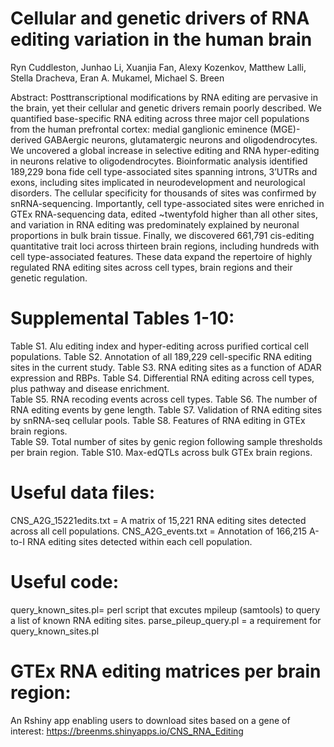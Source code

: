 # Cellular and genetic drivers of RNA editing variation in the human brain
Ryn Cuddleston, Junhao Li, Xuanjia Fan, Alexy Kozenkov, Matthew Lalli, Stella Dracheva, Eran A. Mukamel, Michael S. Breen

Abstract: Posttranscriptional modifications by RNA editing are pervasive in the brain, yet their cellular and genetic drivers remain poorly described. We quantified base-specific RNA editing across three major cell populations from the human prefrontal cortex: medial ganglionic eminence (MGE)-derived GABAergic neurons, glutamatergic neurons and oligodendrocytes. We uncovered a global increase in selective editing and RNA hyper-editing in neurons relative to oligodendrocytes. Bioinformatic analysis identified 189,229 bona fide cell type-associated sites spanning introns, 3’UTRs and exons, including sites implicated in neurodevelopment and neurological disorders. The cellular specificity for thousands of sites was confirmed by snRNA-sequencing. Importantly, cell type-associated sites were enriched in GTEx RNA-sequencing data, edited ~twentyfold higher than all other sites, and variation in RNA editing was predominately explained by neuronal proportions in bulk brain tissue. Finally, we discovered 661,791 cis-editing quantitative trait loci across thirteen brain regions, including hundreds with cell type-associated features. These data expand the repertoire of highly regulated RNA editing sites across cell types, brain regions and their genetic regulation. 

# Supplemental Tables 1-10:
Table S1. Alu editing index and hyper-editing across purified cortical cell populations.
Table S2. Annotation of all 189,229 cell-specific RNA editing sites in the current study. 
Table S3. RNA editing sites as a function of ADAR expression and RBPs. 
Table S4. Differential RNA editing across cell types, plus pathway and disease enrichment.  
Table S5. RNA recoding events across cell types. 
Table S6. The number of RNA editing events by gene length. 
Table S7. Validation of RNA editing sites by snRNA-seq cellular pools. 
Table S8. Features of RNA editing in GTEx brain regions.   
Table S9. Total number of sites by genic region following sample thresholds  per brain region. 
Table S10. Max-edQTLs across bulk GTEx brain regions. 

# Useful data files:
CNS_A2G_15221edits.txt = A matrix of 15,221 RNA editing sites detected across all cell populations. 
CNS_A2G_events.txt = Annotation of 166,215 A-to-I RNA editing sites detected within each cell population. 

# Useful code:
query_known_sites.pl= perl script that excutes mpileup (samtools) to query a list of known RNA editing sites.
parse_pileup_query.pl = a requirement for query_known_sites.pl

# GTEx RNA editing matrices per brain region:


An Rshiny app enabling users to download sites based on a gene of interest: https://breenms.shinyapps.io/CNS_RNA_Editing
